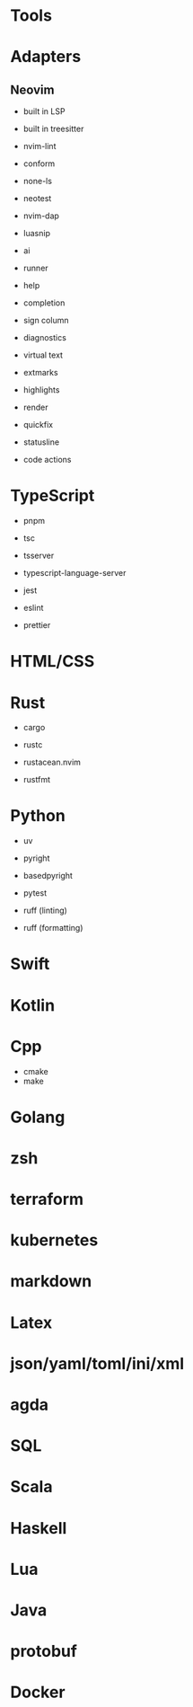 # Tools

# Adapters

## Neovim

- built in LSP
- built in treesitter
- nvim-lint
- conform
- none-ls
- neotest

- nvim-dap
- luasnip
- ai
- runner
- help

- completion
- sign column
- diagnostics
- virtual text
- extmarks
- highlights
- render
- quickfix
- statusline
- code actions

# TypeScript

- pnpm

- tsc
- tsserver
- typescript-language-server

- jest

- eslint
- prettier

# HTML/CSS

# Rust

- cargo

- rustc
- rustacean.nvim

- rustfmt

# Python

- uv

- pyright
- basedpyright

- pytest

- ruff (linting)
- ruff (formatting)

# Swift

# Kotlin

# Cpp

- cmake
- make

# Golang

# zsh

# terraform

# kubernetes

# markdown

# Latex

# json/yaml/toml/ini/xml

# agda

# SQL

# Scala

# Haskell

# Lua

# Java

# protobuf

# Docker
